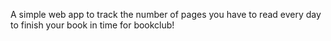 A simple web app to track the number of pages you have to read every day to finish your book in time for bookclub!